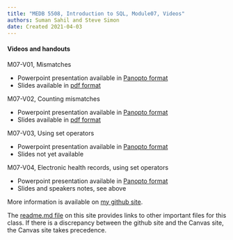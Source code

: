 ```yaml
---
title: "MEDB 5508, Introduction to SQL, Module07, Videos"
authors: Suman Sahil and Steve Simon
date: Created 2021-04-03
---
```


#### Videos and handouts

M07-V01, Mismatches

+ Powerpoint presentation available in [Panopto format][m07v01]
+ Slides available in [pdf format][git1]

M07-V02, Counting mismatches

+ Powerpoint presentation available in [Panopto format][m07v02]
+ Slides available in [pdf format][git2]

M07-V03, Using set operators

+ Powerpoint presentation available in [Panopto format][m07v03]
+ Slides not yet available

M07-V04, Electronic health records, using set operators

+ Powerpoint presentation available in [Panopto format][m07v04]
+ Slides and speakers notes, see above

<!---my git--->
More information is available on [my github site][thisf].

The [readme.md file][mygit] on this site provides links to other important files for this class. If there is a discrepancy between the github site and the Canvas site, the Canvas site takes precedence.

[thisf]: https://github.com/pmean/introduction-to-sql/blob/master/modules/5508-07-videos.md
[mygit]: https://github.com/pmean/introduction-to-sql/blob/master/README.md
<!---my git--->

[git1]: https://github.com/pmean/introduction-to-sql/blob/master/results/m07-v01-mismatches.pdf
[git2]: https://github.com/pmean/introduction-to-sql/blob/master/results/m07-v02-counting-mismatches.pdf

[m07v01]: https://umsystem.hosted.panopto.com/Panopto/Pages/Viewer.aspx?id=60290cf7-f6c7-4e05-8973-aaf40158fcd2
[m07v02]: https://umsystem.hosted.panopto.com/Panopto/Pages/Viewer.aspx?id=902a7780-2684-4495-8fc4-aaf40165ca75
[m07v03]: https://umsystem.hosted.panopto.com/Panopto/Pages/Viewer.aspx?id=25e3a256-fcd6-448c-9fa1-ab10014d349c
[m07v04]: https://umsystem.hosted.panopto.com/Panopto/Pages/Viewer.aspx?id=7cddb2ce-9b84-468a-8252-ab10015b7a19
